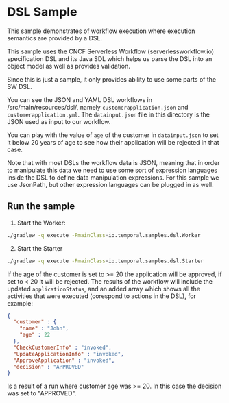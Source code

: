 # DSL Sample

This sample demonstrates of workflow execution where execution semantics are 
provided by a DSL.

This sample uses the CNCF Serverless Workflow (serverlessworkflow.io) specification DSL and its Java SDL
which helps us parse the DSL into an object model as well as provides validation.

Since this is just a sample, it only provides ability to use some parts of the SW DSL.

You can see the JSON and YAML DSL workflows in /src/main/resources/dsl/, namely
`customerapplication.json` and `customerapplication.yml`. The
`datainput.json` file in this directory is the JSON used as input to our workflow. 

You can play with the value of `age` of the customer in `datainput.json` to set it below 20 years of age 
to see how their application will be rejected in that case.

Note that with most DSLs the workflow data is JSON, meaning that in order to manipulate this data 
we need to use some sort of expression languages inside the DSL to define data manipulation expressions.
For this sample we use JsonPath, but other expression languages can be plugged in as well.

## Run the sample

1. Start the Worker:

```bash
./gradlew -q execute -PmainClass=io.temporal.samples.dsl.Worker
```

2. Start the Starter

```bash
./gradlew -q execute -PmainClass=io.temporal.samples.dsl.Starter
```

If the age of the customer is set to >= 20 the application will be approved, if set to < 20 it will be rejected.
The results of the workflow will include the updated `applicationStatus`, and an added array which shows 
all the activities that were executed (corespond to actions in the DSL), for example:

```json
{
  "customer" : {
    "name" : "John",
    "age" : 22
  },
  "CheckCustomerInfo" : "invoked",
  "UpdateApplicationInfo" : "invoked",
  "ApproveApplication" : "invoked",
  "decision" : "APPROVED"
}
```

Is a result of a run where customer age was >= 20. In this case the decision was set to "APPROVED".




